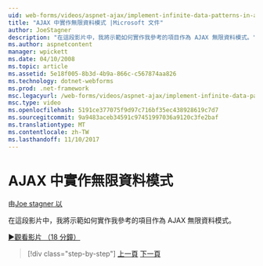 ```yaml
---
uid: web-forms/videos/aspnet-ajax/implement-infinite-data-patterns-in-ajax
title: "AJAX 中實作無限資料模式 |Microsoft 文件"
author: JoeStagner
description: "在這段影片中，我將示範如何實作我參考的項目作為 AJAX 無限資料模式。"
ms.author: aspnetcontent
manager: wpickett
ms.date: 04/10/2008
ms.topic: article
ms.assetid: 5e18f005-8b3d-4b9a-866c-c567874aa826
ms.technology: dotnet-webforms
ms.prod: .net-framework
msc.legacyurl: /web-forms/videos/aspnet-ajax/implement-infinite-data-patterns-in-ajax
msc.type: video
ms.openlocfilehash: 5191ce377075f9d97c716bf35ec438928619c7d7
ms.sourcegitcommit: 9a9483aceb34591c97451997036a9120c3fe2baf
ms.translationtype: MT
ms.contentlocale: zh-TW
ms.lasthandoff: 11/10/2017
---
```

<a name="implement-infinite-data-patterns-in-ajax"></a>AJAX 中實作無限資料模式
====================
由[Joe stagner 以](https://github.com/JoeStagner)

在這段影片中，我將示範如何實作我參考的項目作為 AJAX 無限資料模式。

[&#9654;觀看影片 （18 分鐘）](https://channel9.msdn.com/Blogs/ASP-NET-Site-Videos/implement-infinite-data-patterns-in-ajax)

>[!div class="step-by-step"]
[上一頁](use-aspnet-ajax-cascading-drop-down-control-to-access-a-database.md)
[下一頁](basic-aspnet-authentication-in-an-ajax-enabled-application.md)
